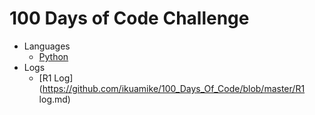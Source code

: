 # 100 Days of Code Challenge

- Languages
  - [Python](#)
- Logs
  - [R1 Log](https://github.com/ikuamike/100_Days_Of_Code/blob/master/R1 log.md)